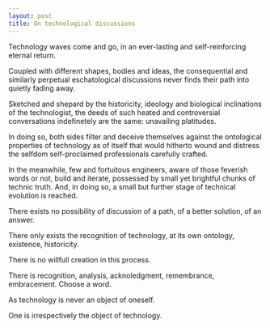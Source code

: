 ```yaml
---
layout: post
title: On technological discussions
---
```


Technology waves come and go, in an ever-lasting and self-reinforcing eternal return.

Coupled with different shapes, bodies and ideas, the consequential and similarly perpetual eschatological discussions never finds their path into quietly fading away.

Sketched and shepard by the historicity, ideology and biological inclinations of the technologist, the deeds of such heated and controversial conversations indefinetely are the same: unavailing platitudes.

In doing so, both sides filter and deceive themselves against the ontological properties of technology as of itself that would hitherto wound and distress the selfdom self-proclaimed professionals carefully crafted.

In the meanwhile, few and fortuitous engineers, aware of those feverish words or not, build and iterate, possessed by small yet brightful chunks of technic truth. And, in doing so, a small but further stage of technical evolution is reached.

There exists no possibility of discussion of a path, of a better solution, of an answer.

There only exists the recognition of technology, at its own ontology, existence, historicity. 

There is no willfull creation in this process. 

There is recognition, analysis, acknoledgment, remembrance, embracement. Choose a word.

As technology is never an object of oneself.

One is irrespectively the object of technology.
